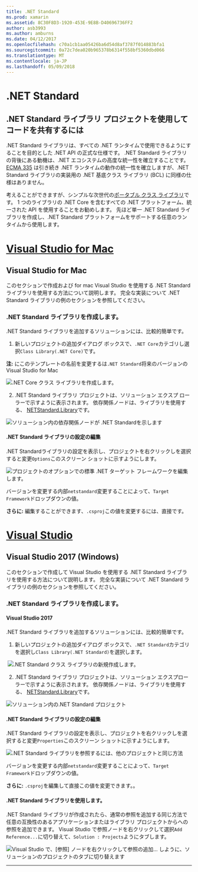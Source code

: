 ```yaml
---
title: .NET Standard
ms.prod: xamarin
ms.assetid: 8C30F8D3-1920-453E-9E8B-D40696736FF2
author: asb3993
ms.author: amburns
ms.date: 04/12/2017
ms.openlocfilehash: c70a1cb1aa05426ba6d54d8af3787f014883bfa1
ms.sourcegitcommit: 0a72c7dea020b965378b6314f558bf5360dbd066
ms.translationtype: MT
ms.contentlocale: ja-JP
ms.lasthandoff: 05/09/2018
---
```

# <a name="net-standard"></a>.NET Standard

## <a name="using-net-standard-library-projects-to-share-code"></a>.NET Standard ライブラリ プロジェクトを使用してコードを共有するには

.NET Standard ライブラリは、すべての .NET ランタイムで使用できるようにすることを目的とした .NET API の正式な仕様です。 .NET Standard ライブラリの背後にある動機は、.NET エコシステムの高度な統一性を確立することです。
[ECMA 335](https://github.com/dotnet/coreclr/blob/master/Documentation/project-docs/dotnet-standards.md) は引き続き .NET ランタイムの動作の統一性を確立しますが、.NET Standard ライブラリの実装用の .NET 基底クラス ライブラリ (BCL) に同様の仕様はありません。

考えることができますが、シンプルな次世代の[ポータブル クラス ライブラリ](https://msdn.microsoft.com/library/gg597391.aspx)です。
1 つのライブラリの .NET Core を含むすべての .NET プラットフォーム、統一された API を使用することをお勧めします。 先ほど単一 .NET Standard ライブラリを作成し、.NET Standard プラットフォームをサポートする任意のランタイムから使用します。

# <a name="visual-studio-for-mactabvsmac"></a>[Visual Studio for Mac](#tab/vsmac)

## <a name="visual-studio-for-mac"></a>Visual Studio for Mac

このセクションで作成および for mac Visual Studio を使用する .NET Standard ライブラリを使用する方法について説明します。 完全な実装について .NET Standard ライブラリの例のセクションを参照してください。

### <a name="creating-a-net-standard-library"></a>.NET Standard ライブラリを作成します。

.NET Standard ライブラリを追加するソリューションには、比較的簡単です。

1. 新しいプロジェクトの追加ダイアログ ボックスで、`.NET Core`カテゴリし選択`Class Library(.NET Core)`です。

  **注:** にこのテンプレートの名前を変更するは`.NET Standard`将来のバージョンの Visual Studio for Mac

  ![.NET Core クラス ライブラリを作成します。](net-standard-images/vsm01.png)

2. .NET Standard ライブラリ プロジェクトは、ソリューション エクスプ ローラーで示すように表示されます。 依存関係ノードは、ライブラリを使用する、 [NETStandard.Library](https://www.nuget.org/packages/NETStandard.Library/)です。

  ![ソリューション内の依存関係ノードが .NET Standardを示します](net-standard-images/vsm02.png)

#### <a name="editing-net-standard-library-settings"></a>.NET Standard ライブラリの設定の編集

.NET Standardライブラリの設定を表示し、プロジェクトを右クリックしを選択すると変更`Options`このスクリーン ショットに示すようにします。

![プロジェクトのオプションでの標準 .NET ターゲット フレームワークを編集します。](net-standard-images/vsm03.png)

バージョンを変更する内部`netstandard`変更することによって、`Target Framework`ドロップダウンの値。

**さらに:** 編集することができます、`.csproj`この値を変更するには、直接です。

# <a name="visual-studiotabvswin"></a>[Visual Studio](#tab/vswin)

## <a name="visual-studio-2017-windows"></a>Visual Studio 2017 (Windows)

このセクションで作成して Visual Studio を使用する .NET Standard ライブラリを使用する方法について説明します。 完全な実装について .NET Standard ライブラリの例のセクションを参照してください。

### <a name="creating-a-net-standard-library"></a>.NET Standard ライブラリを作成します。

#### <a name="visual-studio-2017"></a>Visual Studio 2017

.NET Standard ライブラリを追加するソリューションには、比較的簡単です。

1. 新しいプロジェクトの追加ダイアログ ボックスで、`.NET Standard`カテゴリを選択し`Class Library(.NET Standard)`を選択します。

  ![](net-standard-images/vs01.png ".NET Standard クラス ライブラリの新規作成します。")

2. .NET Standard ライブラリ プロジェクトは、ソリューション エクスプローラーで示すように表示されます。 依存関係ノードは、ライブラリを使用する、 [NETStandard.Library](https://www.nuget.org/packages/NETStandard.Library/)です。

  ![](net-standard-images/vs02.png "ソリューション内の.NET Standard プロジェクト")

#### <a name="editing-net-standard-library-settings"></a>.NET Standard ライブラリの設定の編集

.NET Standard ライブラリの設定を表示し、プロジェクトを右クリックしを選択すると変更`Properties`このスクリーン ショットに示すようにします。

![](net-standard-images/vs03.png ".NET Standard ライブラリを参照するには、他のプロジェクトと同じ方法")

バージョンを変更する内部`netstandard`変更することによって、`Target Framework`ドロップダウンの値。

**さらに:** `.csproj`を編集して直接この値を変更できます。。

#### <a name="using-net-standard-library"></a>.NET Standard ライブラリを使用します。

.NET Standard ライブラリが作成されたら、通常の参照を追加する同じ方法で任意の互換性のあるアプリケーションまたはライブラリ プロジェクトからへの参照を追加できます。 Visual Studio で参照ノードを右クリックして選択`Add Reference...`に切り替えて、`Solution : Projects`ようにタブします。

![](net-standard-images/vs04.png "Visual Studio で、[参照] ノードを右クリックして参照の追加... しように、ソリューションのプロジェクトのタブに切り替えます")

-----

